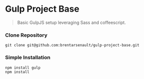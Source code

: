 # Gulp Project Base
> Basic GulpJS setup leveraging Sass and coffeescript.

### Clone Repository
```shell
git clone git@github.com:brentarsenault/gulp-project-base.git
```

### Simple Installation
```shell
npm install gulp
npm install
```



